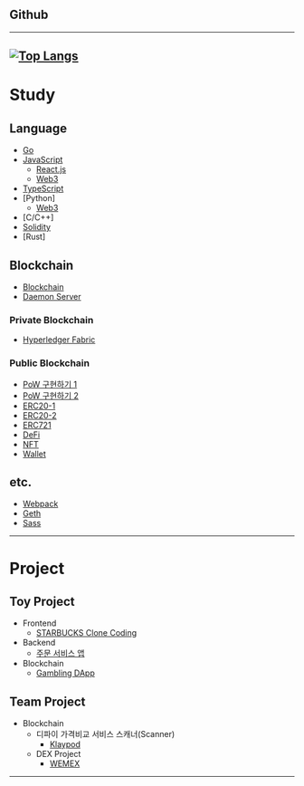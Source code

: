 ## Github
---

[![Top Langs](https://github-readme-stats.vercel.app/api/top-langs/?username=fdongfdong)](https://github.com/anuraghazra/github-readme-stats)
---

# Study

## Language

- [Go](https://github.com/FDongFDong/go_language_practice)
- [JavaScript]()
  - [React.js](https://github.com/FdongFdong/react_practice)
  - [Web3](https://github.com/FDongFDong/web3-practice)
- [TypeScript](https://github.com/FDongFDong/typescript_practice)
- [Python]
  - [Web3](https://github.com/FDongFDong/web3-practice) 
- [C/C++]
- [Solidity](https://github.com/FDongFDong/solidity_practice)
- [Rust]

## Blockchain
- [Blockchain](https://github.com/FDongFDong/BlockChain_study)
- [Daemon Server](https://github.com/FDongFDong/blockchain_daemon_server)

### Private Blockchain

- [Hyperledger Fabric](https://github.com/FDongFDong/Hyperledger_Fabric_practice)

### Public Blockchain
- [PoW 구현하기 1](https://lateral-lifeboat-0a9.notion.site/Blockchain-09-Golang-977453397bda469693643d0ef52849c2)
- [PoW 구현하기 2](https://lateral-lifeboat-0a9.notion.site/Golang-RESTful-f5179865f27d4b568972c4c8256174dd)
- [ERC20-1](https://www.notion.so/ERC-20-WEMIX-Testnet-ddf28f54b9f945acb845f2f816aacca7)
- [ERC20-2](https://www.notion.so/ERC-20-WEMIX-Testnet-e8702568f1194e08b31f5c9137219680?pvs=4)
- [ERC721](https://lateral-lifeboat-0a9.notion.site/ERC-721-OpenSea-Testnet-ee9e6989437148e58f5a6718f14ffafb)
- [DeFi](https://github.com/FDongFDong/DeFi_practice)
- [NFT](https://github.com/FDongFDong/NFT)
- [Wallet](https://github.com/FDongFDong/wallet)


## etc.

- [Webpack](https://github.com/FdongFdong/webpack_practice)
- [Geth](https://github.com/FDongFDong/go-ethereum-practice#readme)
- [Sass](https://github.com/FDongFDong/Sass_practice)
---


# Project

## Toy Project

- Frontend
  - [STARBUCKS Clone Coding](https://github.com/FDongFDong/STARTBUCKS/blob/main/README.md)
- Backend
  - [주문 서비스 앱](https://github.com/FDongFDong/WBABEProject-04)
- Blockchain
  - [Gambling DApp](https://github.com/FDongFDong/Gambling-DApp)
## Team Project

- Blockchain
  - 디파이 가격비교 서비스 스캐너(Scanner) 
    - [Klaypod](https://www.notion.so/KlayPod-9fe566f84deb4d4b8f89add46c900081?pvs=4)
  - DEX Project
    - [WEMEX](https://lateral-lifeboat-0a9.notion.site/WEMEX-ac6b03abe5ca4b80bf3f145379da8952)

___
